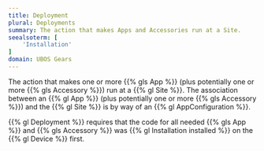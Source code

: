 ```yaml
---
title: Deployment
plural: Deployments
summary: The action that makes Apps and Accessories run at a Site.
seealsoterm: [
    'Installation'
]
domain: UBOS Gears
---
```


The action that makes one or more {{% gls App %}} (plus potentially one or
more {{% gls Accessory %}}) run at a {{% gl Site %}}. The association between
an {{% gl App %}} (plus potentially one or more {{% gls Accessory %}}) and the
{{% gl Site %}} is by way of an {{% gl AppConfiguration %}}.

{{% gl Deployment %}} requires that the code for all needed {{% gls App %}}
and {{% gls Accessory %}} was {{% gl Installation installed %}}
on the {{% gl Device %}} first.
